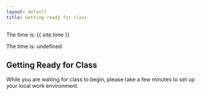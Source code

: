 ```yaml
---
layout: default
title: Getting ready for class
---
```



The time is: {{ site.time }}

The time is: undefined

## Getting Ready for Class
While you are waiting for class to begin, please take a few minutes to set up your local work environment.
